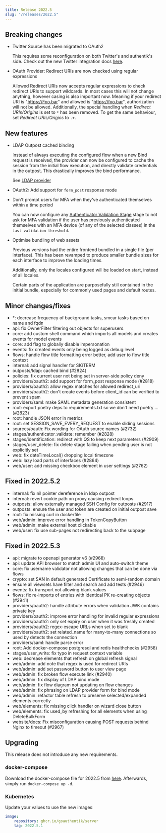 ```yaml
---
title: Release 2022.5
slug: "/releases/2022.5"
---
```


## Breaking changes

- Twitter Source has been migrated to OAuth2

    This requires some reconfiguration on both Twitter's and authentik's side. Check out the new Twitter integration docs [here](../../users-sources/sources/social-logins/twitter/index.md).

- OAuth Provider: Redirect URIs are now checked using regular expressions

    Allowed Redirect URIs now accepts regular expressions to check redirect URIs to support wildcards. In most cases this will not change anything, however casing is also important now. Meaning if your redirect URI is "https://Foo.bar" and allowed is "https://foo.bar", authorization will not be allowed. Additionally, the special handling when _Redirect URIs/Origins_ is set to `*` has been removed. To get the same behaviour, set _Redirect URIs/Origins_ to `.+`.

## New features

- LDAP Outpost cached binding

    Instead of always executing the configured flow when a new Bind request is received, the provider can now be configured to cache the session from the initial flow execution, and directly validate credentials in the outpost. This drastically improves the bind performance.

    See [LDAP provider](../../add-secure-apps/providers/ldap/index.md#cached-bind)

- OAuth2: Add support for `form_post` response mode
- Don't prompt users for MFA when they've authenticated themselves within a time period

    You can now configure any [Authenticator Validation Stage](../../add-secure-apps/flows-stages/stages/authenticator_validate/index.md) stage to not ask for MFA validation if the user has previously authenticated themselves with an MFA device (of any of the selected classes) in the `Last validation threshold`.

- Optimise bundling of web assets

    Previous versions had the entire frontend bundled in a single file (per interface). This has been revamped to produce smaller bundle sizes for each interface to improve the loading times.

    Additionally, only the locales configured will be loaded on start, instead of all locales.

    Certain parts of the application are purposefully still contained in the initial bundle, especially for commonly used pages and default routes.

## Minor changes/fixes

- \*: decrease frequency of background tasks, smear tasks based on name and fqdn
- api: fix OwnerFilter filtering out objects for superusers
- core: add custom shell command which imports all models and creates events for model events
- core: add flag to globally disable impersonation
- events: fix created events only being logged as debug level
- flows: handle flow title formatting error better, add user to flow title context
- internal: add signal handler for SIGTERM
- outposts/ldap: cached bind (#2824)
- policies: fix current user not being set in server-side policy deny
- providers/oauth2: add support for form_post response mode (#2818)
- providers/oauth2: allow regex matches for allowed redirect_uri
- providers/oauth2: don't create events before client_id can be verified to prevent spam
- providers/saml: make SAML metadata generation consistent
- root: export poetry deps to requirements.txt so we don't need poetry … (#2823)
- root: handle JSON error in metrics
- root: set SESSION_SAVE_EVERY_REQUEST to enable sliding sessions
- sources/oauth: Fix wording for OAuth source names (#2732)
- stages/authenticator_validate: remember (#2828)
- stages/identification: redirect with QS to keep next parameters (#2909)
- stages/user_delete: fix delete stage failing when pending user is not explicitly set
- web: fix dateTimeLocal() dropping local timezone
- web: lazy load parts of interfaces (#2864)
- web/user: add missing checkbox element in user settings (#2762)

## Fixed in 2022.5.2

- internal: fix nil pointer dereference in ldap outpost
- internal: revert cookie path on proxy causing redirect loops
- outposts: allow externally managed SSH Config for outposts (#2917)
- outposts: ensure the user and token are created on initial outpost save
- root: fix missing curl in dockerfile
- web/admin: improve error handling in TokenCopyButton
- web/admin: make external host clickable
- web/user: fix use sub-pages not redirecting back to the subpage

## Fixed in 2022.5.3

- api: migrate to openapi generator v6 (#2968)
- api: update API browser to match admin UI and auto-switch theme
- core: fix username validator not allowing changes that can be done via flows
- crypto: set SAN in default generated Certificate to semi-random domain
- ensure all viewsets have filter and search and add tests (#2946)
- events: fix transport not allowing blank values
- flows: fix re-imports of entries with identical PK re-creating objects (#2941)
- providers/oauth2: handle attribute errors when validation JWK contains private key
- providers/oauth2: improve error handling for invalid regular expressions
- providers/oauth2: only set expiry on user when it was freshly created
- providers/oauth2: regex-escape URLs when set to blank
- providers/oauth2: set related_name for many-to-many connections so used by detects the connection
- providers/saml: handle parse error
- root: Add docker-compose postgresql and redis healthchecks (#2958)
- stages/user_write: fix typo in request context variable
- web: decrease elements that refresh on global refresh signal
- web/admin: add note that regex is used for redirect URIs
- web/admin: add set password button to user view page
- web/admin: fix broken flow execute link (#2940)
- web/admin: fix display of LDAP bind mode
- web/admin: fix flow diagram not updating on flow changes
- web/admin: fix phrasing on LDAP provider form for bind mode
- web/admin: refactor table refresh to preserve selected/expanded elements correctly
- web/elements: fix missing click handler on wizard close button
- web/elements: fix used_by refreshing for all elements when using DeleteBulkForm
- website/docs: Fix misconfiguration causing POST requests behind Nginx to timeout (#2967)

## Upgrading

This release does not introduce any new requirements.

### docker-compose

Download the docker-compose file for 2022.5 from [here](https://goauthentik.io/version/2022.5/docker-compose.yml). Afterwards, simply run `docker-compose up -d`.

### Kubernetes

Update your values to use the new images:

```yaml
image:
    repository: ghcr.io/goauthentik/server
    tag: 2022.5.1
```
